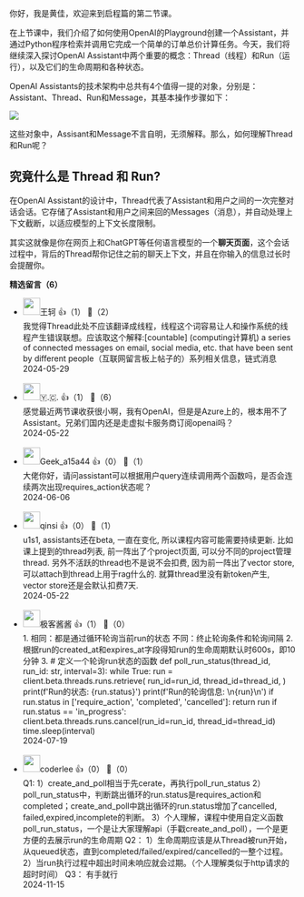 你好，我是黄佳，欢迎来到启程篇的第二节课。

在上节课中，我们介绍了如何使用OpenAI的Playground创建一个Assistant，并通过Python程序检索并调用它完成一个简单的订单总价计算任务。今天，我们将继续深入探讨OpenAI Assistant中两个重要的概念：Thread（线程）和Run（运行），以及它们的生命周期和各种状态。

OpenAI Assistants的技术架构中总共有4个值得一提的对象，分别是：Assistant、Thread、Run和Message，其基本操作步骤如下：

![](https://static001.geekbang.org/resource/image/28/bf/2801d4e3c087093fe6da67a0b12ba3bf.jpg?wh=1417x927)

这些对象中，Assisant和Message不言自明，无须解释。那么，如何理解Thread和Run呢？

## 究竟什么是 Thread 和 Run?

在OpenAI Assistant的设计中，Thread代表了Assistant和用户之间的一次完整对话会话。它存储了Assistant和用户之间来回的Messages（消息），并自动处理上下文截断，以适应模型的上下文长度限制。

其实这就像是你在网页上和ChatGPT等任何语言模型的一个**聊天页面**，这个会话过程中，背后的Thread帮你记住之前的聊天上下文，并且在你输入的信息过长时会提醒你。
<div><strong>精选留言（6）</strong></div><ul>
<li><img src="https://static001.geekbang.org/account/avatar/00/16/09/1e/fc5144ff.jpg" width="30px"><span>王轲</span> 👍（1） 💬（2）<div>我觉得Thread此处不应该翻译成线程，线程这个词容易让人和操作系统的线程产生错误联想。应该取这个解释:[countable] (computing计算机) a series of connected messages on email, social media, etc. that have been sent by different people（互联网留言板上帖子的）系列相关信息，链式消息</div>2024-05-29</li><br/><li><img src="https://static001.geekbang.org/account/avatar/00/36/f0/d8/c344594a.jpg" width="30px"><span>🇾.🇨.</span> 👍（1） 💬（6）<div>感觉最近两节课收获很小啊，我有OpenAI，但是是Azure上的，根本用不了Assistant。兄弟们国内还是走虚拟卡服务商订阅openai吗？</div>2024-05-22</li><br/><li><img src="https://thirdwx.qlogo.cn/mmopen/vi_32/VR5VwSsY8uGQKkeibUy5rGbvChLMh936xYDNCUGAszqulibIy94PVGpL9jqEtZI61thGceeLibr1ev7yUlGmOFD7Q/132" width="30px"><span>Geek_a15a44</span> 👍（0） 💬（1）<div>大佬你好，请问assistant可以根据用户query连续调用两个函数吗，是否会连续两次出现requires_action状态呢？</div>2024-06-06</li><br/><li><img src="https://static001.geekbang.org/account/avatar/00/19/70/67/0c1359c2.jpg" width="30px"><span>qinsi</span> 👍（0） 💬（1）<div>u1s1, assistants还在beta, 一直在变化, 所以课程内容可能需要持续更新. 比如课上提到的thread列表, 前一阵出了个project页面, 可以分不同的project管理thread. 另外不活跃的thread也不是说不会扣费, 因为前一阵出了vector store, 可以attach到thread上用于rag什么的. 就算thread里没有新token产生, vector store还是会默认扣费7天.</div>2024-05-22</li><br/><li><img src="https://static001.geekbang.org/account/avatar/00/2c/c7/89/16437396.jpg" width="30px"><span>极客酱酱</span> 👍（1） 💬（0）<div>1. 相同：都是通过循环轮询当前run的状态 不同：终止轮询条件和轮询间隔
2. 根据run的created_at和expires_at字段得知run的生命周期默认时600s，即10分钟
3. # 定义一个轮询run状态的函数
def poll_run_status(thread_id, run_id: str, interval=3):
    while True:
        run = client.beta.threads.runs.retrieve(
            run_id=run_id,
            thread_id=thread_id,
        )
        print(f&#39;Run的状态: {run.status}&#39;)
        print(f&#39;Run的轮询信息: \n{run}\n&#39;)
        if run.status in [&#39;require_action&#39;, &#39;completed&#39;, &#39;cancelled&#39;]:
            return run
        if run.status == &#39;in_progress&#39;:
            client.beta.threads.runs.cancel(run_id=run_id, thread_id=thread_id)
        time.sleep(interval)</div>2024-07-19</li><br/><li><img src="https://static001.geekbang.org/account/avatar/00/0f/ad/ec/406130f3.jpg" width="30px"><span>coderlee</span> 👍（0） 💬（0）<div>Q1: 
1）create_and_poll相当于先cerate，再执行poll_run_status
2）poll_run_status中，判断跳出循环的run.status是requires_action和completed；create_and_poll中跳出循环的run.status增加了cancelled, failed,expired,incomplete的判断。
3）个人理解，课程中使用自定义函数poll_run_status，一个是让大家理解api（手戳create_and_poll），一个是更方便的去展示run的生命周期
Q2：
1）生命周期应该是从Thread被run开始，从queued状态，直到completed&#47;failed&#47;expired&#47;cancelled的一整个过程。
2）当run执行过程中超出时间未响应就会过期。（个人理解类似于http请求的超时时间）
Q3：
有手就行</div>2024-11-15</li><br/>
</ul>